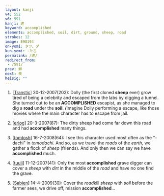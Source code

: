 ```yaml
---
layout: kanji
v4: 552
v6: 591
kanji: 達
keyword: accomplished
elements: accomplished, soil, dirt, ground, sheep, road
strokes: 12
image: E98194
on-yomi: タツ、ダ
kun-yomi: -たち
permalink: /達/
redirect_from:
 - /591/
prev: 鮮
next: 羨
heisig: ""
---
```


1) [<a href="http://kanji.koohii.com/profile/Transtic">Transtic</a>] 30-12-2007(202): Dolly (the first cloned <strong>sheep</strong> ever) grow tired of being a celebrity and escaped from the labs by digging a tunnel. She turned out to be an<strong> ACCOMPLISHED</strong> escapist, as she managed to dig a <strong>road</strong> under the <strong>soil</strong>. <strong>/</strong>Imagine Dolly performing a escape, like those movies where the main character has to escape from jail.

2) [<a href="http://kanji.koohii.com/profile/erlog">erlog</a>] 20-3-2007(87): The dirty sheep had come far down this road and had<strong> accomplished</strong> many things.

3) [<a href="http://kanji.koohii.com/profile/tomtosh">tomtosh</a>] 16-7-2008(64): I see this character used most often as the &quot;-dachi&quot; in <em>tomodachi.</em> And so, as we travel the <em>roads</em> of the <em>earth</em>, we gather a flock of <em>sheep</em> (friends). And only then we can say we have<strong> accomplished</strong> much.

4) [<a href="http://kanji.koohii.com/profile/tuuli">tuuli</a>] 11-12-2007(41): Only the most<strong> accomplished</strong> grave digger can cover a <em>sheep</em> with <em>dirt</em> in the middle of the <em>road</em> and have no one find the grave.

5) [<a href="http://kanji.koohii.com/profile/Sabien">Sabien</a>] 14-4-2009(30): Cover the <em>road</em>kill <em>sheep</em> with <em>soil</em> before the farmer sees, we drive off, mission<strong> accomplished</strong>...

